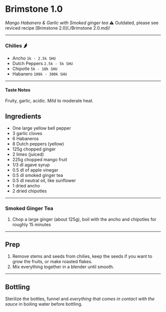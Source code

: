 # Brimstone 1.0
_Mango Habanero & Garlic with Smoked ginger tea_
:warning: Outdated, please see reviced recipe [Brimstone 2.0](./Brimstone 2.0.md)!

---

### Chilies :hot_pepper:
* Ancho `1k - 2.5k SHU`
* Dutch Peppers `2.5k - 5k SHU`
* Chipotle `5k - 10k SHU`
* Habanero `100k - 300k SHU`

---

#### Taste Notes
Fruity, garlic, acidic. Mild to moderate heat.

## Ingredients
* One large yellow bell pepper
* 3 garlic cloves
* 6 Habaneros
* 8 Dutch peppers (yellow)
* 125g chopped ginger
* 2 limes (juiced)
* 225g chopped mango fruit
* 1/3 dl agave syrup
* 0.5 dl of apple vinegar
* 0.5 dl smoked ginger tea
* 0.5 dl neutral oil, like sunflower
* 1 dried ancho
* 2 dried chipotles

---

### Smoked Ginger Tea

1. Chop a large ginger (about 125g), boil with the ancho and chipotles for roughly 15 minutes

---

## Prep
1. Remove stems and seeds from chilies, keep the seeds if you want to grow the fruits, or make roasted flakes.
2. Mix everything together in a blender until smooth.

---

## Bottling
Sterilize the bottles, funnel and _everything that comes in contact with the sauce_ in boiling water before bottling.
